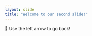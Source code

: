 ```yaml
---
layout: slide
title: "Welcome to our second slide!"
---
```

:thought_balloon:
Use the left arrow to go back!
